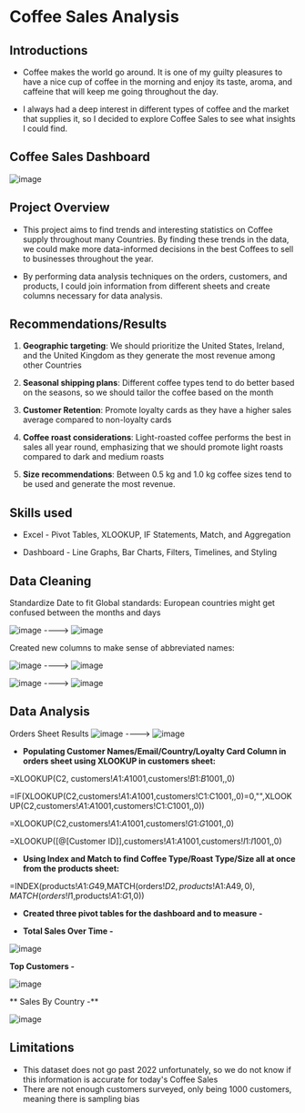 # Coffee Sales Analysis

## Introductions
- Coffee makes the world go around. It is one of my guilty pleasures to have a nice cup of coffee in the morning and enjoy its taste, aroma, and caffeine that will keep me going throughout the day.

- I always had a deep interest in different types of coffee and the market that supplies it, so I decided to explore Coffee Sales to see what insights I could find.


## Coffee Sales Dashboard

![image](https://github.com/jsonshan/Coffee-Sales/assets/122257933/76f975dd-8223-43f0-9c44-70821de69fc3)

## Project Overview
- This project aims to find trends and interesting statistics on Coffee supply throughout many Countries. By finding these trends in the data, we could make more data-informed
decisions in the best Coffees to sell to businesses throughout the year.

- By performing data analysis techniques on the orders, customers, and products, I could join information from different sheets and create columns necessary for data analysis.

## Recommendations/Results
1. **Geographic targeting**: We should prioritize the United States, Ireland, and the United Kingdom as they generate the most revenue among other Countries
   
2. **Seasonal shipping plans**: Different coffee types tend to do better based on the seasons, so we should tailor the coffee based on the month
   
3. **Customer Retention**: Promote loyalty cards as they have a higher sales average compared to non-loyalty cards
   
4. **Coffee roast considerations**: Light-roasted coffee performs the best in sales all year round, emphasizing that we should promote light roasts compared to dark and medium roasts
  
5. **Size recommendations**: Between 0.5 kg and 1.0 kg coffee sizes tend to be used and generate the most revenue. 

## Skills used
- Excel - Pivot Tables, XLOOKUP, IF Statements, Match, and Aggregation 

- Dashboard - Line Graphs, Bar Charts, Filters, Timelines, and Styling

## Data Cleaning
Standardize Date to fit Global standards: European countries might get confused between the months and days

![image](https://github.com/jsonshan/Coffee-Sales/assets/122257933/c170c538-dbe0-485a-bc84-d7f5e8486e2f)
---->
![image](https://github.com/jsonshan/Coffee-Sales/assets/122257933/1233289e-49d3-4825-b51b-cd6d7d32d185)

Created new columns to make sense of abbreviated names:

![image](https://github.com/jsonshan/Coffee-Sales/assets/122257933/104a062b-1a1b-49a6-8b76-c763be449ec5)
---->
![image](https://github.com/jsonshan/Coffee-Sales/assets/122257933/3f193aff-3f9d-47ee-8c2a-01eae0cb1821)

![image](https://github.com/jsonshan/Coffee-Sales/assets/122257933/27a433db-1d9d-4bfa-b67f-57058a78f5f0)
---->
![image](https://github.com/jsonshan/Coffee-Sales/assets/122257933/d3ef3b43-c9ef-41c5-b9b4-cadadb151e25)


## Data Analysis
Orders Sheet Results
![image](https://github.com/jsonshan/Coffee-Sales/assets/122257933/f036b9ac-2334-478a-94c2-60bd38e311db)
---->
![image](https://github.com/jsonshan/Coffee-Sales/assets/122257933/5ce65375-aa55-4add-ab1d-103ad264be8f)

- **Populating Customer Names/Email/Country/Loyalty Card Column in orders sheet using XLOOKUP in customers sheet:**

=XLOOKUP(C2, customers!$A$1:$A$1001,customers!$B$1:$B$1001,,0)

=IF(XLOOKUP(C2,customers!$A$1:$A$1001,customers!C1:C1001,,0)=0,"",XLOOKUP(C2,customers!$A$1:$A$1001,customers!C1:C1001,,0))

=XLOOKUP(C2,customers!$A$1:$A$1001,customers!$G$1:$G$1001,,0)

=XLOOKUP([@[Customer ID]],customers!$A$1:$A$1001,customers!$I$1:$I$1001,,0)

- **Using Index and Match to find Coffee Type/Roast Type/Size all at once from the products sheet:**

=INDEX(products!$A$1:$G$49,MATCH(orders!$D2,products!$A$1:$A$49,0),MATCH(orders!I$1,products!$A$1:$G$1,0))

- **Created three pivot tables for the dashboard and to measure -**

- **Total Sales Over Time -**

![image](https://github.com/jsonshan/Coffee-Sales/assets/122257933/5a31c738-528c-4db6-916a-f15ff743f595)

**Top Customers -**

![image](https://github.com/jsonshan/Coffee-Sales/assets/122257933/8edc9d2b-d3e2-4c22-a2d3-c9c074c20713)

**
Sales By Country -**

![image](https://github.com/jsonshan/Coffee-Sales/assets/122257933/bbe66ef3-1481-42d7-b305-743932ca61d1)


## Limitations
- This dataset does not go past 2022 unfortunately, so we do not know if this information is accurate for today's Coffee Sales
- There are not enough customers surveyed, only being 1000 customers, meaning there is sampling bias
